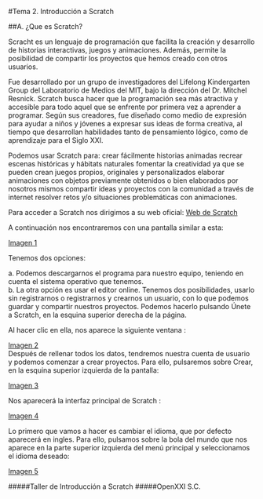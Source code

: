 #Tema 2. Introducción a Scratch
  
##A. ¿Que es Scratch?
  
Scracht es un lenguaje de programación que facilita la creación y desarrollo de historias interactivas, juegos y animaciones. Además, permite la posibilidad de compartir los proyectos que hemos creado con otros usuarios.

Fue desarrollado por un grupo de investigadores del Lifelong Kindergarten Group del Laboratorio de Medios del MIT, bajo la dirección del Dr. Mitchel Resnick.
Scratch busca hacer que la programación sea más atractiva y accesible para todo aquel que se enfrente por primera vez a aprender a programar. Según sus creadores, fue diseñado como medio de expresión para ayudar a niños y jóvenes a expresar sus ideas de forma creativa, al tiempo que desarrollan habilidades tanto de pensamiento lógico, como de aprendizaje para el Siglo XXI.
  
Podemos usar Scratch para: crear fácilmente historias animadas recrear escenas históricas y hábitats naturales
fomentar la creatividad ya que se pueden crean juegos propios, originales y personalizados elaborar animaciones con objetos previamente obtenidos o bien elaborados por nosotros mismos compartir ideas y proyectos con la comunidad a través de internet resolver retos y/o situaciones problemáticas con animaciones.
  
Para acceder a Scratch nos dirigimos a su web oficial: [Web de Scratch](http://scratch.mit.edu/)  
    
A continuación nos encontraremos con una pantalla similar a esta: 
  
[Imagen 1](Images/1.png)
  
Tenemos dos opciones:  
  
a. Podemos descargarnos el programa para nuestro equipo, teniendo en cuenta el sistema operativo
que tenemos.  
b. La otra opción es usar el editor online. Tenemos dos posibilidades, usarlo sin registrarnos o
registrarnos y crearnos un usuario, con lo que podemos guardar y compartir nuestros proyectos.
Podemos hacerlo pulsando Únete a Scratch, en la esquina superior derecha de la página.
  
Al hacer clic en ella, nos aparece la siguiente ventana :
  
[Imagen 2](Images/2.png)  
Después de rellenar todos los datos, tendremos nuestra cuenta de usuario y podemos comenzar a crear proyectos. Para ello, pulsaremos sobre Crear, en la esquina superior izquierda de la pantalla:
  
[Imagen 3](Images/3.png)
  
Nos aparecerá la interfaz principal de Scratch :
  
[Imagen 4](Images/4.png)  
  
Lo primero que vamos a hacer es cambiar el idioma, que por defecto aparecerá en ingles.
Para ello, pulsamos sobre la bola del mundo que nos aparece en la parte superior izquierda del menú principal y seleccionamos el idioma deseado:
  
[Imagen 5](Images/5.png)  
  
#####Taller de Introducción a Scratch
#####OpenXXI S.C.

